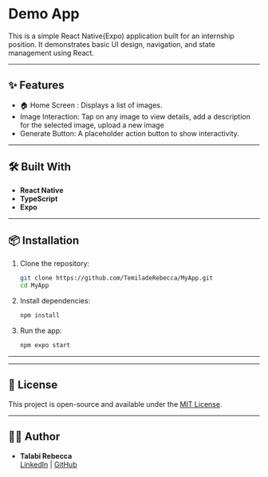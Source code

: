 # Demo App

This is a simple React Native(Expo) application built for an internship position.
It demonstrates basic UI design, navigation, and state management using React.

---

## ✨ Features

- 🏠 Home Screen : Displays a list of images.
-  Image Interaction: Tap on any image to view details, add a description for the selected image, upload a new image
- Generate Button: A placeholder action button to show interactivity.

---

## 🛠️ Built With

- **React Native**
- **TypeScript**
- **Expo**

---

## 📦 Installation

1. Clone the repository:

   ```bash
   git clone https://github.com/TemiladeRebecca/MyApp.git
   cd MyApp
   ```

2. Install dependencies:

   ```bash
   npm install
   ```

3. Run the app:

   ```bash
   npm expo start
   ```

---


---


## 📜 License

This project is open-source and available under the [MIT License](LICENSE).

---

## 👨‍💻 Author

- **Talabi Rebecca**  
  [LinkedIn](https://linkedin.com/in/talabirebecca-virtualdev) | [GitHub](https://github.com/TemiladeRebecca)


